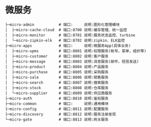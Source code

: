 # 微服务
    ├─micro-admin           # 端口:     说明:图形化管理模块
    │  ├─micro-cache-cloud  # 端口:8700 说明:缓存管理、统一监控
    │  ├─micro-monitor      # 端口:8701 说明:服务状态监控、turbine 
    │  └─micro-zipkin-elk   # 端口:8702 说明:zipkin、ELK监控
    ├─micro-apps            # 端口:     说明:微服务App(具体业务)
    │  ├─micro-upms         # 端口:8801 说明:权限服务(帐号，菜单，组织等)
    │  ├─micro-customer     # 端口:8802 说明:客户服务
    │  ├─micro-message      # 端口:8803 说明:消息服务(邮件，短信发送)
    │  ├─micro-product      # 端口:8804 说明:产品服务
    │  ├─micro-purchase     # 端口:8805 说明:采购服务
    │  ├─micro-sale         # 端口:8806 说明:销售服务
    │  ├─micro-search       # 端口:8807 说明:搜索服务
    │  ├─micro-stock        # 端口:8808 说明:仓库服务
    │  └─micro-supplier     # 端口:8809 说明:供应商服务
    ├─micro-auth            # 端口:8810 说明:鉴权服务
    ├─micro-common          # 端口:     说明:通用模块
    ├─micro-config          # 端口:8811 说明:配置服务
    ├─micro-discovery       # 端口:8812 说明:服务注册发现
    └─micro-gate            # 端口:8813 说明:网关服务
